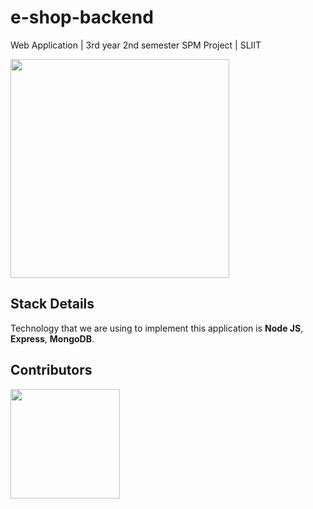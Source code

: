 # e-shop-backend
Web Application | 3rd year 2nd semester SPM Project | SLIIT

<img src="https://user-images.githubusercontent.com/88779731/163977767-669553a4-108e-42ed-bccb-e07309466b22.jpg"  width="350" >

## Stack Details 
Technology that we are using to implement this application is **Node JS**, **Express**, **MongoDB**.

## Contributors

<a href="https://github.com/priyankara96/e-shop-backend/graphs/contributors">
  <img src="https://contrib.rocks/image?repo=priyankara96/e-shop-backend" width="175" />
</a>